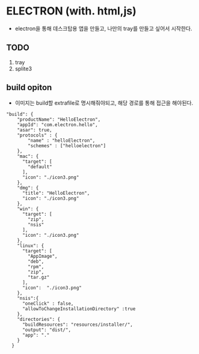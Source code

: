 # ELECTRON (with. html,js)

- electron을 통해 데스크탑용 앱을 만들고, 나만의 tray를 만들고 싶어서 시작한다.

## TODO

1. tray
2. splite3

## build opiton

- 이미지는 build할 extrafile로 명시해줘야되고, 해당 경로를 통해 접근을 해야된다.

```
"build": {
    "productName": "HelloElectron",
    "appId": "com.electron.hello",
    "asar": true,
    "protocols" : {
        "name" : "helloElectron",
        "schemes" : ["helloelectron"]
    },
    "mac": {
      "target": [
        "default"
      ],
      "icon": "./icon3.png"
    },
    "dmg": {
      "title": "HelloElectron",
      "icon": "./icon3.png"
    },
    "win": {
      "target": [
        "zip",
        "nsis"
      ],
      "icon": "./icon3.png"
    },
    "linux": {
      "target": [
        "AppImage",
        "deb",
        "rpm",
        "zip",
        "tar.gz"
      ],
      "icon":  "./icon3.png"
    },
    "nsis":{
      "oneClick" : false,
      "allowToChangeInstallationDirectory" :true
    },
    "directories": {
      "buildResources": "resources/installer/",
      "output": "dist/",
      "app": "."
    }
  }
```
